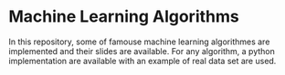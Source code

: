 # Machine Learning Algorithms
In this repository, some of famouse machine learning algorithmes are implemented and their slides are available.
For any algorithm, a python implementation are available with an example of real data set are used.
